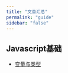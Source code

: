 ```yaml
---
title: "文章汇总"
permalink: "guide"
sidebar: "false"
---
```


## Javascript基础

*	[变量与类型]($withBase/变量与类型)